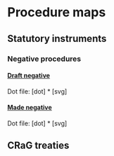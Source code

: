 # Procedure maps

## Statutory instruments

### Negative procedures

#### [Draft negative](statutory-instruments/negative-procedures/draft/hand-drawn.svg)

Dot file: [dot] * [svg]

#### [Made negative](statutory-instruments/negative-procedures/made/hand-drawn.svg)

Dot file: [dot] * [svg]



## CRaG treaties